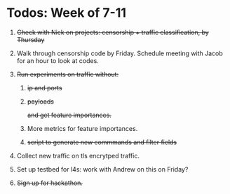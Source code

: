 # Todos: Week of 7-11

1. ~~Check with Nick on projects: censorship + traffic classification, by Thursday~~

2. Walk through censorship code by Friday. Schedule meeting with Jacob for an hour to look at codes.

3. ~~Run experiments on traffic without:~~ 
   
   1. ~~ip and ports~~ 
   
   2. ~~payloads~~
      
      ~~and get feature importances.~~
   
   3. More metrics for feature importances.
   
   4. ~~script to generate new commmands and filter fields~~

4. Collect new traffic on tls encrytped traffic.

5. Set up testbed for l4s: work with Andrew on this on Friday?

6. ~~Sign up for hackathon.~~


